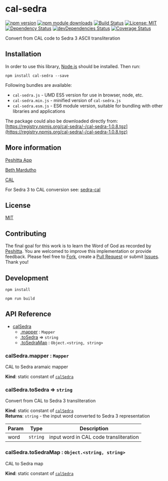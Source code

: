 # cal-sedra

[![npm version](https://badge.fury.io/js/cal-sedra.svg)](https://badge.fury.io/js/cal-sedra)
[![npm module downloads](http://img.shields.io/npm/dt/cal-sedra.svg)](https://www.npmjs.org/package/cal-sedra)
[![Build Status](https://travis-ci.org/peshitta/cal-sedra.svg?branch=master)](https://travis-ci.org/peshitta/cal-sedra)
[![License: MIT](https://img.shields.io/badge/License-MIT-yellow.svg)](https://github.com/peshitta/cal-sedra/blob/master/LICENSE)
[![Dependency Status](https://david-dm.org/peshitta/cal-sedra.svg)](https://david-dm.org/peshitta/cal-sedra)
[![devDependencies Status](https://david-dm.org/peshitta/cal-sedra/dev-status.svg)](https://david-dm.org/peshitta/cal-sedra?type=dev)
[![Coverage Status](https://coveralls.io/repos/github/peshitta/cal-sedra/badge.svg?branch=master)](https://coveralls.io/github/peshitta/cal-sedra?branch=master)

Convert from CAL code to Sedra 3 ASCII transliteration

## Installation

In order to use this library, [Node.js](https://nodejs.org) should be installed. 
Then run:
```
npm install cal-sedra --save
```

Following bundles are available:
* `cal-sedra.js` - UMD ES5 version for use in browser, node, etc.
* `cal-sedra.min.js` - minified version of `cal-sedra.js`
* `cal-sedra.esm.js` - ES6 module version, suitable for bundling with other 
libraries and applications

The package could also be downloaded directly from:
[https://registry.npmjs.org/cal-sedra/-/cal-sedra-1.0.8.tgz](https://registry.npmjs.org/cal-sedra/-/cal-sedra-1.0.8.tgz)

## More information

[Peshitta App](https://peshitta.github.io)

[Beth Mardutho](https://sedra.bethmardutho.org/about/fonts)

[CAL](http://cal1.cn.huc.edu/searching/fullbrowser.html)

For Sedra 3 to CAL conversion see:
[sedra-cal](https://github.com/peshitta/sedra-cal)

## License

[MIT](https://github.com/peshitta/cal-sedra/blob/master/LICENSE)

## Contributing

The final goal for this work is to learn the Word of God as recorded by
[Peshitta](https://en.wikipedia.org/wiki/Peshitta).
You are welcomed to improve this implementation or provide feedback. Please
feel free to [Fork](https://help.github.com/articles/fork-a-repo/), create a
[Pull Request](https://help.github.com/articles/about-pull-requests/) or
submit [Issues](https://github.com/peshitta/cal-sedra/issues).
Thank you!

## Development

```
npm install
```
```
npm run build
```

## API Reference

* [calSedra](#module_calSedra)
    * [.mapper](#module_calSedra.mapper) : <code>Mapper</code>
    * [.toSedra](#module_calSedra.toSedra) ⇒ <code>string</code>
    * [.toSedraMap](#module_calSedra.toSedraMap) : <code>Object.&lt;string, string&gt;</code>

<a name="module_calSedra.mapper"></a>

### calSedra.mapper : <code>Mapper</code>
CAL to Sedra aramaic mapper

**Kind**: static constant of [<code>calSedra</code>](#module_calSedra)  
<a name="module_calSedra.toSedra"></a>

### calSedra.toSedra ⇒ <code>string</code>
Convert from CAL to Sedra 3 transliteration

**Kind**: static constant of [<code>calSedra</code>](#module_calSedra)  
**Returns**: <code>string</code> - the input word converted to Sedra 3 representation  

| Param | Type | Description |
| --- | --- | --- |
| word | <code>string</code> | input word in CAL code transliteration |

<a name="module_calSedra.toSedraMap"></a>

### calSedra.toSedraMap : <code>Object.&lt;string, string&gt;</code>
CAL to Sedra map

**Kind**: static constant of [<code>calSedra</code>](#module_calSedra)  
